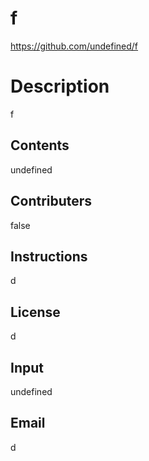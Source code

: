 # f
  https://github.com/undefined/f
# Description
f
## Contents 
undefined
## Contributers
false
## Instructions
d
## License
d
## Input
undefined
## Email
d
